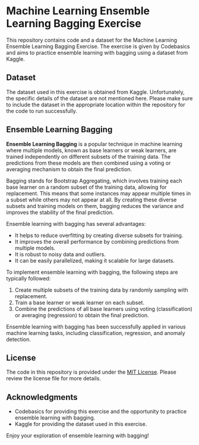 # Machine Learning Ensemble Learning Bagging Exercise

This repository contains code and a dataset for the Machine Learning Ensemble Learning Bagging Exercise. The exercise is given by Codebasics and aims to practice ensemble learning with bagging using a dataset from Kaggle.

## Dataset

The dataset used in this exercise is obtained from Kaggle. Unfortunately, the specific details of the dataset are not mentioned here. Please make sure to include the dataset in the appropriate location within the repository for the code to run successfully.

## Ensemble Learning Bagging

**Ensemble Learning Bagging** is a popular technique in machine learning where multiple models, known as base learners or weak learners, are trained independently on different subsets of the training data. The predictions from these models are then combined using a voting or averaging mechanism to obtain the final prediction.

Bagging stands for Bootstrap Aggregating, which involves training each base learner on a random subset of the training data, allowing for replacement. This means that some instances may appear multiple times in a subset while others may not appear at all. By creating these diverse subsets and training models on them, bagging reduces the variance and improves the stability of the final prediction.

Ensemble learning with bagging has several advantages:

- It helps to reduce overfitting by creating diverse subsets for training.
- It improves the overall performance by combining predictions from multiple models.
- It is robust to noisy data and outliers.
- It can be easily parallelized, making it scalable for large datasets.

To implement ensemble learning with bagging, the following steps are typically followed:

1. Create multiple subsets of the training data by randomly sampling with replacement.
2. Train a base learner or weak learner on each subset.
3. Combine the predictions of all base learners using voting (classification) or averaging (regression) to obtain the final prediction.

Ensemble learning with bagging has been successfully applied in various machine learning tasks, including classification, regression, and anomaly detection.

## License

The code in this repository is provided under the [MIT License](LICENSE). Please review the license file for more details.

## Acknowledgments

- Codebasics for providing this exercise and the opportunity to practice ensemble learning with bagging.
- Kaggle for providing the dataset used in this exercise.

Enjoy your exploration of ensemble learning with bagging!
